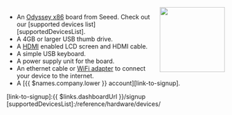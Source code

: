 <img height=150px style="float: right;padding-left: 10px;" src="/img/odyssey-x86/odyssey-x86.png">

* An [Odyssey x86][board-link] board from Seeed. Check out our [supported devices list][supportedDevicesList].
* A 4GB or larger USB thumb drive.
* A [HDMI][hdmi-link] enabled LCD screen and HDMI cable.
* A simple USB keyboard.
* A power supply unit for the board.
* An ethernet cable or [WiFi adapter][wifi] to connect your device to the internet.
* A [{{ $names.company.lower }} account][link-to-signup].

[board-link]:https://www.seeedstudio.com/ODYSSEY-X86J4125864-p-4916.html
[hdmi-link]:https://en.wikipedia.org/wiki/HDMI
[wifi]:/reference/hardware/wifi-dongles/
[link-to-signup]:{{ $links.dashboardUrl }}/signup
[supportedDevicesList]:/reference/hardware/devices/
